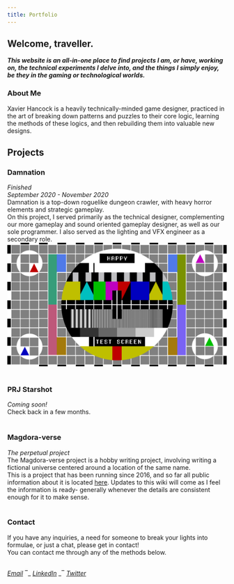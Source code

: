 ```yaml
---
title: Portfolio
---
```


## Welcome, traveller.

***This website is an all-in-one place to find projects I am, or have, working on, the technical experiments I delve into, and the things I simply enjoy, be they in the gaming or technological worlds.***

### About Me
Xavier Hancock is a heavily technically-minded game designer, practiced in the art of breaking down patterns and puzzles to their core logic, learning the methods of these logics, and then rebuilding them into valuable new designs.<br>

## Projects
### Damnation
_Finished_<br>
_September 2020 - November 2020_<br>
Damnation is a top-down roguelike dungeon crawler, with heavy horror elements and strategic gameplay.<br>
On this project, I served primarily as the technical designer, complementing our more gameplay and sound oriented gameplay designer, as well as our sole programmer. I also served as the lighting and VFX engineer as a secondary role.<br>
<img align="centre" src="https://raw.githubusercontent.com/Arbiter04032000/xhTech/master/Testimage.png">
<br><br>

### PRJ Starshot
_Coming soon!_<br>
Check back in a few months.
<br><br>

### Magdora-verse
_The perpetual project_<br>
The Magdora-verse project is a hobby writing project, involving writing a fictional universe centered around a location of the same name.<br>
This is a project that has been running since 2016, and so far all public information about it is located [here](https://magdoraverseofficial.fandom.com). Updates to this wiki will come as I feel the information is ready- generally whenever the details are consistent enough for it to make sense.
<br><br>

### Contact
If you have any inquiries, a need for someone to break your lights into formulae, or just a chat, please get in contact!<br>
You can contact me through any of the methods below.<br><br>

 [*Email*](XavierHTech@gmail.com) ‾_ [*LinkedIn*](https://www.linkedin.com/in/xavier-hancock-a25282176/) _‾ [*Twitter*](https://twitter.com/XavierHTech)

